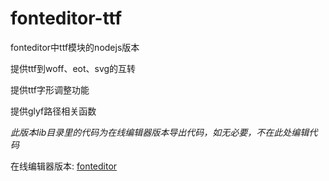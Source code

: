 fonteditor-ttf
==============

fonteditor中ttf模块的nodejs版本

提供ttf到woff、eot、svg的互转

提供ttf字形调整功能

提供glyf路径相关函数

_此版本lib目录里的代码为在线编辑器版本导出代码，如无必要，不在此处编辑代码_

在线编辑器版本: [fonteditor](https://github.com/ecomfe/fonteditor)
